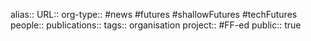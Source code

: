 alias::
URL::
org-type:: #news #futures #shallowFutures #techFutures 
people::
publications:: 
tags:: organisation
project:: #FF-ed 
public:: true
